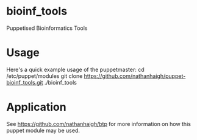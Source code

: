 bioinf_tools
===================

Puppetised Bioinformatics Tools

Usage
=====

Here's a quick example usage of the puppetmaster:
    cd /etc/puppet/modules
    git clone https://github.com/nathanhaigh/puppet-bioinf_tools.git ./bioinf_tools

Application
===========
See https://github.com/nathanhaigh/btp for more information on how this puppet module may be used.